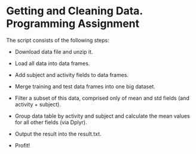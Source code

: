 Getting and Cleaning Data. Programming Assignment
=================================================

The script consists of the following steps:

* Download data file and unzip it.

* Load all data into data frames.

* Add subject and activity fields to data frames.

* Merge training and test data frames into one big dataset.

* Filter a subset of this data, comprised only of mean and std fields (and activity + subject).

* Group data table by activity and subject and calculate the mean values for all other fields (via Dplyr).

* Output the result into the result.txt.

* Profit!